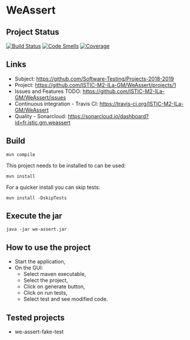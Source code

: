 # WeAssert

## Project Status

[![Build Status](https://travis-ci.org/ISTIC-M2-ILa-GM/WeAssert.svg?branch=dev)](https://travis-ci.org/ISTIC-M2-ILa-GM/WeAssert)
[![Code Smells](https://sonarcloud.io/api/project_badges/measure?project=fr.istic.gm.weassert&metric=code_smells)](https://sonarcloud.io/dashboard?id=fr.istic.gm.weassert)
[![Coverage](https://sonarcloud.io/api/project_badges/measure?project=fr.istic.gm.weassert&metric=coverage)](https://sonarcloud.io/dashboard?id=fr.istic.gm.weassert)

## Links

* Subject: https://github.com/Software-Testing/Projects-2018-2019
* Project: https://github.com/ISTIC-M2-ILa-GM/WeAssert/projects/1
* Issues and Features TODO: https://github.com/ISTIC-M2-ILa-GM/WeAssert/issues
* Continuous integration - Travis CI: https://travis-ci.org/ISTIC-M2-ILa-GM/WeAssert
* Quality - Sonarcloud: https://sonarcloud.io/dashboard?id=fr.istic.gm.weassert

## Build
```
mvn compile
```
This project needs to be installed to can be used:
```
mvn install
```
For a quicker install you can skip tests:
```
mvn install -DskipTests
```

## Execute the jar
```
java -jar we-assert.jar
```

## How to use the project

* Start the application,
* On the GUI:
    * Select maven executable,
    * Select the project,
    * Click on generate button,
    * Click on run tests,
    * Select test and see modified code.

## Tested projects

* we-assert-fake-test
